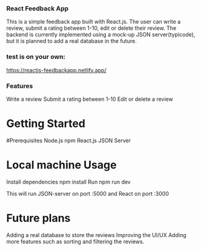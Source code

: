 ### React Feedback App
This is a simple feedback app built with React.js. The user can write a review, submit a rating between 1-10, edit or delete their review. The backend is currently implemented using a mock-up JSON server(typicode), but it is planned to add a real database in the future.

### test is on your own:
https://reactjs-feedbackapp.netlify.app/

### Features
Write a review
Submit a rating between 1-10
Edit or delete a review

# Getting Started
#Prerequisites
Node.js
npm
React.js
JSON Server

# Local machine Usage
Install dependencies
npm install
Run
npm run dev

This will run JSON-server on port :5000 and React on port :3000

# Future plans
Adding a real database to store the reviews
Improving the UI/UX
Adding more features such as sorting and filtering the reviews.
